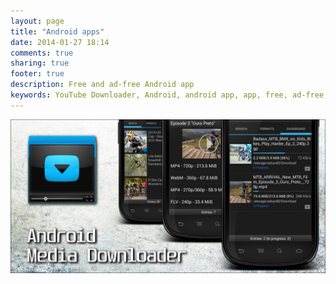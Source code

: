 ```yaml
---
layout: page
title: "Android apps"
date: 2014-01-27 18:14
comments: true
sharing: true
footer: true
description: Free and ad-free Android app
keywords: YouTube Downloader, Android, android app, app, free, ad-free, no ads, dentex, video, audio, YouTube, downloader, media, conversion, extraction, management
---
```

[![AMD_banner](/images/apps/AMD_banner.jpg)](/apps/androidmediadownloader)
